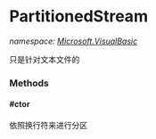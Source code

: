 ﻿
# PartitionedStream
_namespace: [Microsoft.VisualBasic](N-Microsoft.VisualBasic.md)_

只是针对文本文件的

### Methods

#### #ctor
依照换行符来进行分区



